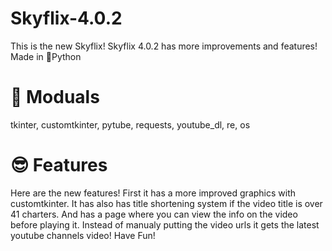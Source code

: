 # Skyflix-4.0.2
This is the new Skyflix!
Skyflix 4.0.2 has more improvements and features!
Made in 🐍Python

# 🚀 Moduals

tkinter,
customtkinter,
pytube,
requests,
youtube_dl,
re,
os

# 😎 Features

Here are the new features!
First it has a more improved graphics with customtkinter.
It has also has title shortening system if the video title is over 41 charters.
And has a page where you can view the info on the video before playing it.
Instead of manualy putting the video urls it gets the latest youtube channels video!
Have Fun!
